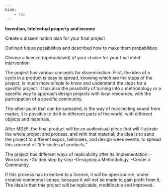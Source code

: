 ```yaml
---
hide:
    - toc
---
```


**Invention, Intelectual property and income**

Create a dissemination plan for your final project

Outlined future possibilities and described how to 
make them probabilities

Choose a licence (open/closed) of your choice for your final mdef intervention


The project has various concepts for dissemination. First, the idea of a cycle in a product is easy to spread, knowing which are the steps of the project, is much more simple to know and understand the steps for a specific project. It has also the possibility of turning into a methodology or a specific way to approach design projects with local resources, with the participation of a specific community.

The other point that can be spreaded, is the way of recollecting sound from matter, it is possible to do it in different parts of the world, with different objects and materials. 

After MDEF, the final product will be an audiovisual piece that will illustrate the whole project and process. and with that material, the idea is to send the project to different expos, biennales, and design week events. to spread this concept of “life cycles of products.”

The project has different ways of replicability after its implementation:
-Workshops
-Guided step by step
-Designing a Methodology.
-Create a Community.

If this process has to embed to a license, it will be open source, under creative commons license.  because it will not be made to gain profit from it, The idea is that this project will be replicable, modificable and improved.
